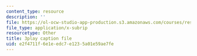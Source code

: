 ```yaml
---
content_type: resource
description: ''
file: https://ol-ocw-studio-app-production.s3.amazonaws.com/courses/res-6-006-video-demonstrations-in-lasers-and-optics-spring-2008/e2f4711f6e1eedc7e1235a01e59ae7fe_SyEBd_VZXWQ.srt
file_type: application/x-subrip
resourcetype: Other
title: 3play caption file
uid: e2f4711f-6e1e-edc7-e123-5a01e59ae7fe
---
```

